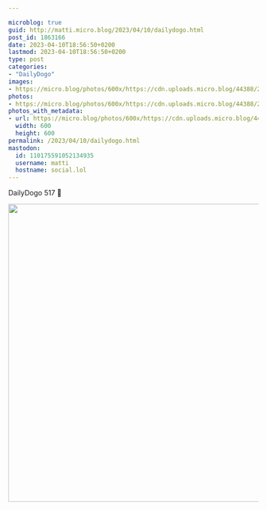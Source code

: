```yaml
---

microblog: true
guid: http://matti.micro.blog/2023/04/10/dailydogo.html
post_id: 1863166
date: 2023-04-10T18:56:50+0200
lastmod: 2023-04-10T18:56:50+0200
type: post
categories:
- "DailyDogo"
images:
- https://micro.blog/photos/600x/https://cdn.uploads.micro.blog/44388/2023/ed8db1def5.jpg
photos:
- https://micro.blog/photos/600x/https://cdn.uploads.micro.blog/44388/2023/ed8db1def5.jpg
photos_with_metadata:
- url: https://micro.blog/photos/600x/https://cdn.uploads.micro.blog/44388/2023/ed8db1def5.jpg
  width: 600
  height: 600
permalink: /2023/04/10/dailydogo.html
mastodon:
  id: 110175591052134935
  username: matti
  hostname: social.lol
---
```

DailyDogo 517 🐶

<img src="https://micro.blog/photos/600x/https://blog.martin-haehnel.de/uploads/2023/ed8db1def5.jpg" width="600" height="600" alt="" />

